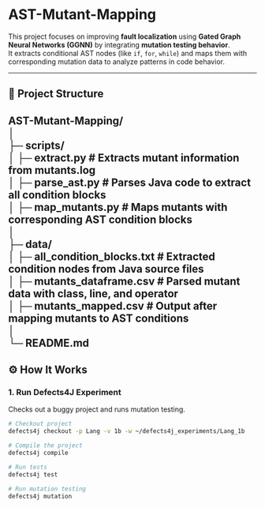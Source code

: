 # AST-Mutant-Mapping

This project focuses on improving **fault localization** using **Gated Graph Neural Networks (GGNN)** by integrating **mutation testing behavior**.  
It extracts conditional AST nodes (like `if`, `for`, `while`) and maps them with corresponding mutation data to analyze patterns in code behavior.

---

## 📁 Project Structure

AST-Mutant-Mapping/  
│  
├─ scripts/  
│   ├─ extract.py        # Extracts mutant information from mutants.log  
│   ├─ parse_ast.py      # Parses Java code to extract all condition blocks  
│   ├─ map_mutants.py    # Maps mutants with corresponding AST condition blocks  
│  
├─ data/  
│   ├─ all_condition_blocks.txt   # Extracted condition nodes from Java source files  
│   ├─ mutants_dataframe.csv      # Parsed mutant data with class, line, and operator  
│   ├─ mutants_mapped.csv         # Output after mapping mutants to AST conditions  
│  
└─ README.md
---

## ⚙️ How It Works

### 1. Run Defects4J Experiment
Checks out a buggy project and runs mutation testing.  

```bash
# Checkout project
defects4j checkout -p Lang -v 1b -w ~/defects4j_experiments/Lang_1b

# Compile the project
defects4j compile

# Run tests
defects4j test

# Run mutation testing
defects4j mutation
